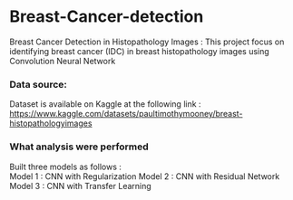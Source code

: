 # Breast-Cancer-detection
Breast Cancer Detection in Histopathology Images : This project focus on identifying breast cancer (IDC) in breast
histopathology images using Convolution Neural Network

### Data source:
Dataset is available on Kaggle at the following link : https://www.kaggle.com/datasets/paultimothymooney/breast-histopathologyimages

### What analysis were performed
Built three models as follows :<br>
Model 1 : CNN with Regularization
Model 2 : CNN with Residual Network
Model 3 : CNN with Transfer Learning
